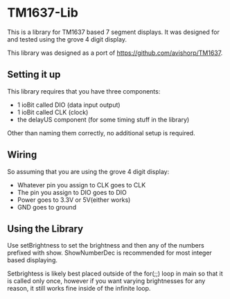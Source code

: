 # TM1637-Lib
This is a library for TM1637 based 7 segment displays. It was designed for and tested using the grove 4 digit display.

This library was designed as a port of https://github.com/avishorp/TM1637.

## Setting it up
This library requires that you have three components:
- 1 ioBit called DIO (data input output)
- 1 ioBit called CLK (clock)
- the delayUS component (for some timing stuff in the library)

Other than naming them correctly, no additional setup is required.

## Wiring
So assuming that you are using the grove 4 digit display:
- Whatever pin you assign to CLK goes to CLK
- The pin you assign to DIO goes to DIO
- Power goes to 3.3V or 5V(either works)
- GND goes to ground 

## Using the Library

Use setBrightness to set the brightness and then any of the numbers prefixed with show. ShowNumberDec is recommended for 
most integer based displaying. 

Setbrightess is likely best placed outside of the for(;;) loop in main so that it is called only once, however if you want 
varying brightnesses for any reason, it still works fine inside of the infinite loop.
